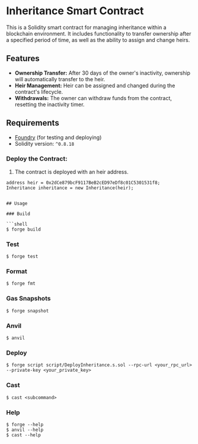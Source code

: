 # Inheritance Smart Contract

This is a Solidity smart contract for managing inheritance within a blockchain environment. It includes functionality to transfer ownership after a specified period of time, as well as the ability to assign and change heirs.

## Features

- **Ownership Transfer:** After 30 days of the owner's inactivity, ownership will automatically transfer to the heir.
- **Heir Management:** Heir can be assigned and changed during the contract's lifecycle.
- **Withdrawals:** The owner can withdraw funds from the contract, resetting the inactivity timer.

## Requirements

- [Foundry](https://github.com/foundry-rs/foundry) (for testing and deploying)
- Solidity version: `^0.8.18`

### Deploy the Contract:

1. The contract is deployed with an heir address.

```solidity
address heir = 0x2dCe879bcF9117BeB2cED97eDf8c01C5301531f8;
Inheritance inheritance = new Inheritance(heir);


## Usage

### Build

```shell
$ forge build
```

### Test

```shell
$ forge test
```

### Format

```shell
$ forge fmt
```

### Gas Snapshots

```shell
$ forge snapshot
```

### Anvil

```shell
$ anvil
```

### Deploy

```shell
$ forge script script/DeployInheritance.s.sol --rpc-url <your_rpc_url> --private-key <your_private_key>
```

### Cast

```shell
$ cast <subcommand>
```

### Help

```shell
$ forge --help
$ anvil --help
$ cast --help
```
